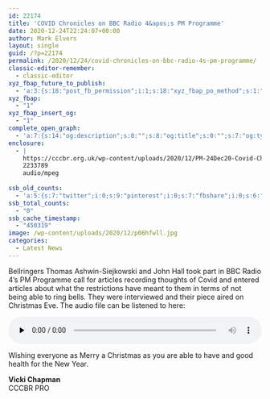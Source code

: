 ```yaml
---
id: 22174
title: 'COVID Chronicles on BBC Radio 4&apos;s PM Programme'
date: 2020-12-24T22:24:07+00:00
author: Mark Elvers
layout: single
guid: /?p=22174
permalink: /2020/12/24/covid-chronicles-on-bbc-radio-4s-pm-programme/
classic-editor-remember:
  - classic-editor
xyz_fbap_future_to_publish:
  - 'a:3:{s:18:"post_fb_permission";i:1;s:18:"xyz_fbap_po_method";s:1:"2";s:16:"xyz_fbap_message";s:62:"News item added to the CCCBR website: {POST_TITLE} {PERMALINK}";}'
xyz_fbap:
  - "1"
xyz_fbap_insert_og:
  - "1"
complete_open_graph:
  - 'a:7:{s:14:"og:description";s:0:"";s:8:"og:title";s:0:"";s:7:"og:type";s:0:"";s:12:"twitter:card";s:7:"summary";s:15:"twitter:creator";s:0:"";s:19:"twitter:description";s:0:"";s:8:"og:image";s:0:"";}'
enclosure:
  - |
    https://cccbr.org.uk/wp-content/uploads/2020/12/PM-24Dec20-Covid-Chronicles-on-Bells.mp3
    2233789
    audio/mpeg
    
ssb_old_counts:
  - 'a:5:{s:7:"twitter";i:0;s:9:"pinterest";i:0;s:7:"fbshare";i:0;s:6:"reddit";i:0;s:6:"tumblr";N;}'
ssb_total_counts:
  - "0"
ssb_cache_timestamp:
  - "450319"
image: /wp-content/uploads/2020/12/p06hfwll.jpg
categories:
  - Latest News
---
```

Bellringers Thomas Ashwin-Siejkowski and John Hall took part in BBC Radio 4’s PM Programme call for articles recording thoughts of Covid and entered articles about what the restrictions have meant to them in terms of not being able to ring bells. They were interviewed and their piece aired on Christmas Eve. The audio file can be listened to here:

<audio class="wp-audio-shortcode" id="audio-22174-2" preload="none" style="width: 100%;" controls="controls"><source type="audio/mpeg" src="https://cccbr.org.uk/wp-content/uploads/2020/12/PM-24Dec20-Covid-Chronicles-on-Bells.mp3?_=2" /><https://cccbr.org.uk/wp-content/uploads/2020/12/PM-24Dec20-Covid-Chronicles-on-Bells.mp3></audio>

Wishing everyone as Merry a Christmas as you are able to have and good health for the New Year.

**Vicki Chapman**  
CCCBR PRO
